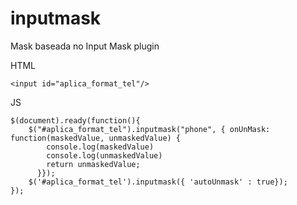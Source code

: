 # inputmask
Mask baseada no Input Mask plugin


HTML
```
<input id="aplica_format_tel"/>
```

JS
```
$(document).ready(function(){
    $("#aplica_format_tel").inputmask("phone", { onUnMask: function(maskedValue, unmaskedValue) {
        console.log(maskedValue)
        console.log(unmaskedValue)
        return unmaskedValue;
      }});
    $('#aplica_format_tel').inputmask({ 'autoUnmask' : true});
});
```
